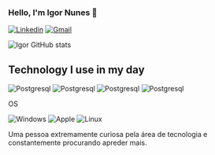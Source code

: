 
### Hello, I'm Igor Nunes  👋

[![Linkedin](https://img.shields.io/badge/LinkedIn-0077B5?style=for-the-badge&logo=linkedin&logoColor=white)](https://www.linkedin.com/in/igor-pereiranunes/)
[![Gmail](https://img.shields.io/badge/Gmail-D14836?style=for-the-badge&logo=gmail&logoColor=white)](https://www.linkedin.com/in/igor-pereiranunes/overlay/contact-info/)


![Igor GitHub stats](https://github-readme-stats.vercel.app/api?username=IG0RPN&show_icons=true&theme=tokyonight)

## Technology I use in my day

![Postgresql](https://img.shields.io/badge/PostgreSQL-316192?style=for-the-badge&logo=postgresql&logoColor=white)
![Postgresql](https://img.shields.io/badge/PowerBI-F2C811?style=for-the-badge&logo=Power%20BI&logoColor=white)
![Postgresql](https://img.shields.io/badge/Visual_Studio_Code-0078D4?style=for-the-badge&logo=visual%20studio%20code&logoColor=white)
![Postgresql](https://img.shields.io/badge/Python-FFD43B?style=for-the-badge&logo=python&logoColor=blue)



 OS

![Windows](https://img.shields.io/badge/Windows-0078D6?style=for-the-badge&logo=windows&logoColor=white)
![Apple](https://img.shields.io/badge/mac%20os-000000?style=for-the-badge&logo=apple&logoColor=white)
![Linux](https://img.shields.io/badge/Linux-FCC624?style=for-the-badge&logo=linux&logoColor=black)

Uma pessoa extremamente curiosa pela área de tecnologia e constantemente procurando apreder mais. 
